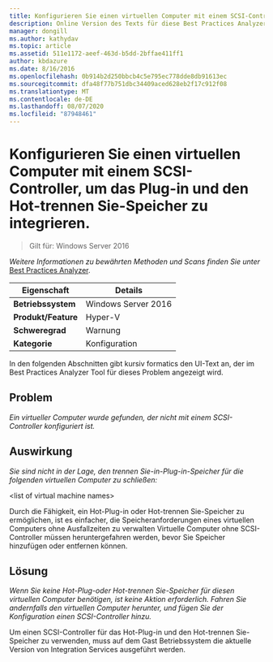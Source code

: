 ```yaml
---
title: Konfigurieren Sie einen virtuellen Computer mit einem SCSI-Controller, um das Plug-in und den Hot-trennen Sie-Speicher zu integrieren.
description: Online Version des Texts für diese Best Practices Analyzer Regel.
manager: dongill
ms.author: kathydav
ms.topic: article
ms.assetid: 511e1172-aeef-463d-b5dd-2bffae411ff1
author: kbdazure
ms.date: 8/16/2016
ms.openlocfilehash: 0b914b2d250bbcb4c5e795ec778dde8db91613ec
ms.sourcegitcommit: dfa48f77b751dbc34409aced628eb2f17c912f08
ms.translationtype: MT
ms.contentlocale: de-DE
ms.lasthandoff: 08/07/2020
ms.locfileid: "87948461"
---
```

# <a name="configure-a-virtual-machine-with-a-scsi-controller-to-be-able-to-hot-plug-and-hot-unplug-storage"></a>Konfigurieren Sie einen virtuellen Computer mit einem SCSI-Controller, um das Plug-in und den Hot-trennen Sie-Speicher zu integrieren.

>Gilt für: Windows Server 2016



*Weitere Informationen zu bewährten Methoden und Scans finden Sie unter* [Best Practices Analyzer](https://go.microsoft.com/fwlink/?LinkId=122786).

|Eigenschaft|Details|
|-|-|
|**Betriebssystem**|Windows Server 2016|
|**Produkt/Feature**|Hyper-V|
|**Schweregrad**|Warnung|
|**Kategorie**|Konfiguration|

In den folgenden Abschnitten gibt kursiv formatics den UI-Text an, der im Best Practices Analyzer Tool für dieses Problem angezeigt wird.

## <a name="issue"></a>Problem

*Ein virtueller Computer wurde gefunden, der nicht mit einem SCSI-Controller konfiguriert ist.*

## <a name="impact"></a>Auswirkung

*Sie sind nicht in der Lage, den trennen Sie-in-Plug-in-Speicher für die folgenden virtuellen Computer zu schließen:*

\<list of virtual machine names>

Durch die Fähigkeit, ein Hot-Plug-in oder Hot-trennen Sie-Speicher zu ermöglichen, ist es einfacher, die Speicheranforderungen eines virtuellen Computers ohne Ausfallzeiten zu verwalten Virtuelle Computer ohne SCSI-Controller müssen heruntergefahren werden, bevor Sie Speicher hinzufügen oder entfernen können.

## <a name="resolution"></a>Lösung

*Wenn Sie keine Hot-Plug-oder Hot-trennen Sie-Speicher für diesen virtuellen Computer benötigen, ist keine Aktion erforderlich. Fahren Sie andernfalls den virtuellen Computer herunter, und fügen Sie der Konfiguration einen SCSI-Controller hinzu.*

Um einen SCSI-Controller für das Hot-Plug-in und den Hot-trennen Sie-Speicher zu verwenden, muss auf dem Gast Betriebssystem die aktuelle Version von Integration Services ausgeführt werden.



